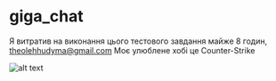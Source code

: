 # giga_chat

Я витратив на виконання цього тестового завдання майже 8 годин,
theolehhudyma@gmail.com
Моє улюблене хобі це Counter-Strike

![alt text](https://drive.google.com/file/d/1C_cFYp9JSlatJA0o_yYDGCZYAxCKS187/view?usp=sharing)
